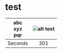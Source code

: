 # test


| abc <br /> xyz <br /> pqr |![alt text](http://www.freepngimg.com/download/castle/8-2-castle-free-png-image.png)  |
| :-----: | :-: | 
| Seconds | 301 | 
